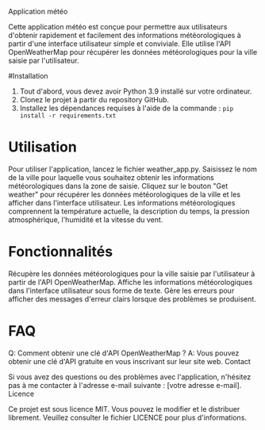 Application météo

Cette application météo est conçue pour permettre aux utilisateurs d'obtenir rapidement et facilement des informations météorologiques à partir d'une interface utilisateur simple et conviviale. Elle utilise l'API OpenWeatherMap pour récupérer les données météorologiques pour la ville saisie par l'utilisateur.

#Installation

<ol>
<li>Tout d'abord, vous devez avoir Python 3.9 installé sur votre ordinateur.</li>
<li>Clonez le projet à partir du repository GitHub.</li>
<li>Installez les dépendances requises à l'aide de la commande : <code>pip install -r requirements.txt</code></li>
</ol>
   

# Utilisation

Pour utiliser l'application, lancez le fichier weather_app.py.
Saisissez le nom de la ville pour laquelle vous souhaitez obtenir les informations météorologiques dans la zone de saisie.
Cliquez sur le bouton "Get weather" pour récupérer les données météorologiques de la ville et les afficher dans l'interface utilisateur.
Les informations météorologiques comprennent la température actuelle, la description du temps, la pression atmosphérique, l'humidité et la vitesse du vent.


# Fonctionnalités

Récupère les données météorologiques pour la ville saisie par l'utilisateur à partir de l'API OpenWeatherMap.
Affiche les informations météorologiques dans l'interface utilisateur sous forme de texte.
Gère les erreurs pour afficher des messages d'erreur clairs lorsque des problèmes se produisent.


# FAQ

Q: Comment obtenir une clé d'API OpenWeatherMap ?
A: Vous pouvez obtenir une clé d'API gratuite en vous inscrivant sur leur site web.
Contact

Si vous avez des questions ou des problèmes avec l'application, n'hésitez pas à me contacter à l'adresse e-mail suivante : [votre adresse e-mail].
Licence

Ce projet est sous licence MIT. Vous pouvez le modifier et le distribuer librement. Veuillez consulter le fichier LICENCE pour plus d'informations.